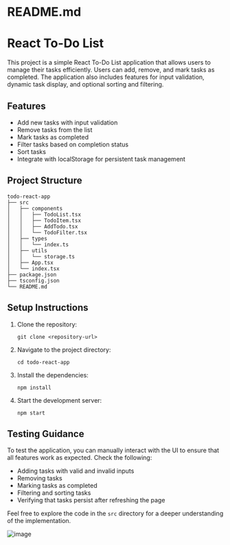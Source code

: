 # README.md

# React To-Do List

This project is a simple React To-Do List application that allows users to manage their tasks efficiently. Users can add, remove, and mark tasks as completed. The application also includes features for input validation, dynamic task display, and optional sorting and filtering.

## Features

- Add new tasks with input validation
- Remove tasks from the list
- Mark tasks as completed
- Filter tasks based on completion status
- Sort tasks
- Integrate with localStorage for persistent task management

## Project Structure

```
todo-react-app
├── src
│   ├── components
│   │   ├── TodoList.tsx
│   │   ├── TodoItem.tsx
│   │   ├── AddTodo.tsx
│   │   └── TodoFilter.tsx
│   ├── types
│   │   └── index.ts
│   ├── utils
│   │   └── storage.ts
│   ├── App.tsx
│   └── index.tsx
├── package.json
├── tsconfig.json
└── README.md
```

## Setup Instructions

1. Clone the repository:
   ```
   git clone <repository-url>
   ```

2. Navigate to the project directory:
   ```
   cd todo-react-app
   ```

3. Install the dependencies:
   ```
   npm install
   ```

4. Start the development server:
   ```
   npm start
   ```

## Testing Guidance

To test the application, you can manually interact with the UI to ensure that all features work as expected. Check the following:

- Adding tasks with valid and invalid inputs
- Removing tasks
- Marking tasks as completed
- Filtering and sorting tasks
- Verifying that tasks persist after refreshing the page

Feel free to explore the code in the `src` directory for a deeper understanding of the implementation.

![image](https://github.com/user-attachments/assets/94c362a4-999e-445d-848b-5ae6e6037600)
